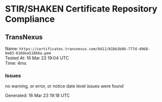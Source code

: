 # STIR/SHAKEN Certificate Repository Compliance

## TransNexus

Name: `https://certificates.transnexus.com/841J/81bb3b86-777d-4968-8e03-610dea51866a.pem`\
Tested At: 16 Mar 23 19:04 UTC\
Time: 4ms

### Issues

no warning, or error, or notice date level issues were found

Generated: 16 Mar 23 19:18 UTC
